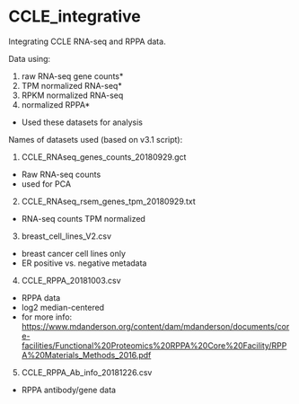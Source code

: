 # CCLE_integrative

Integrating CCLE RNA-seq and RPPA data. 

Data using:
  1) raw RNA-seq gene counts*
  2) TPM normalized RNA-seq*
  3) RPKM normalized RNA-seq
  3) normalized RPPA*
* Used these datasets for analysis

Names of datasets used (based on v3.1 script):
1) CCLE_RNAseq_genes_counts_20180929.gct
  - Raw RNA-seq counts
  - used for PCA

2) CCLE_RNAseq_rsem_genes_tpm_20180929.txt
  - RNA-seq counts TPM normalized

3) breast_cell_lines_V2.csv
  - breast cancer cell lines only
  - ER positive vs. negative metadata

4) CCLE_RPPA_20181003.csv
  - RPPA data
  - log2 median-centered
  - for more info: https://www.mdanderson.org/content/dam/mdanderson/documents/core-facilities/Functional%20Proteomics%20RPPA%20Core%20Facility/RPPA%20Materials_Methods_2016.pdf

5) CCLE_RPPA_Ab_info_20181226.csv
  - RPPA antibody/gene data
